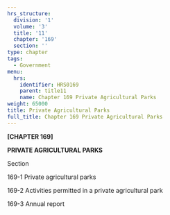 ```yaml
---
hrs_structure:
  division: '1'
  volume: '3'
  title: '11'
  chapter: '169'
  section: ''
type: chapter
tags:
  - Government
menu:
  hrs:
    identifier: HRS0169
    parent: title11
    name: Chapter 169 Private Agricultural Parks
weight: 65000
title: Private Agricultural Parks
full_title: Chapter 169 Private Agricultural Parks
---
```

**[CHAPTER 169]**

**PRIVATE AGRICULTURAL PARKS**

Section

169-1 Private agricultural parks

169-2 Activities permitted in a private agricultural park

169-3 Annual report